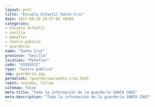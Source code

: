 ```yaml
---
layout: post
title: "Escuela Infantil Santa Cruz"
date: 2017-09-20 20:57:05 +0200
categories:
- Escuela Infantil
- sevilla
- penaflor
- Centro público
- guarderia
name: "Santa Cruz"
province: "Sevilla"
location: "Peñaflor"
code: "41016531"
type: "Centro público"
img: guarderia.jpg
permalink: /guarderias/santa-cruz.html
robot: noindex, follow
sitemap: false
meta-title: "Toda la información de la guardería SANTA CRUZ"
meta-description: "Toda la información de la guardería SANTA CRUZ"
---
```

